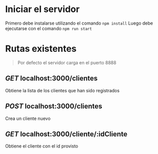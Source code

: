 # Iniciar el servidor

Primero debe instalarse utilizando el comando `npm install`
Luego debe ejecutarse con el comando `npm run start`

# Rutas existentes

> Por defecto el servidor carga en el puerto 8888

## _GET_ localhost:3000<strong>/clientes</strong>
Obtiene la lista de los clientes que han sido registrados

## _POST_ localhost:3000<strong>/clientes</strong>
Crea un cliente nuevo

## _GET_ localhost:3000<strong>/cliente/:idCliente</strong>
Obtiene el cliente con el id provisto